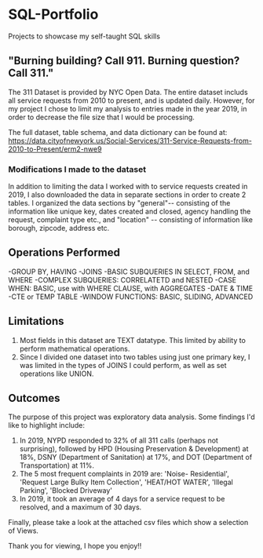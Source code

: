 # SQL-Portfolio
Projects to showcase my self-taught SQL skills

## "Burning building? Call 911. Burning question? Call 311."
The 311 Dataset is provided by NYC Open Data. The entire dataset includs all service requests from 2010 to present, and is updated daily. However, for my project I chose to limit my analysis to entries made in the year 2019, in order to decrease the file size that I would be processing. 

The full dataset, table schema, and data dictionary can be found at: https://data.cityofnewyork.us/Social-Services/311-Service-Requests-from-2010-to-Present/erm2-nwe9

### Modifications I made to the dataset
In addition to limiting the data I worked with to service requests created in 2019, I also downloaded the data in separate sections in order to create 2 tables. I organized the data sections by "general"-- consisting of the information like unique key, dates created and closed, agency handling the request, complaint type etc., and "location" -- consisting of information like borough, zipcode, address etc.

## Operations Performed
-GROUP BY, HAVING
-JOINS
-BASIC SUBQUERIES IN SELECT, FROM, and WHERE
-COMPLEX SUBQUERIES: CORRELATETD and NESTED
-CASE WHEN: BASIC, use with WHERE CLAUSE, with AGGREGATES
-DATE & TIME
-CTE or TEMP TABLE
-WINDOW FUNCTIONS: BASIC, SLIDING, ADVANCED

## Limitations
1. Most fields in this dataset are TEXT datatype. This limited by ability to perform mathematical operations.
2. Since I divided one dataset into two tables using just one primary key, I was limited in the types of JOINS I could perform, as well as set operations like UNION.

## Outcomes
The purpose of this project was exploratory data analysis. Some findings I'd like to highlight include:

1. In 2019, NYPD responded to 32% of all 311 calls (perhaps not surprising), followed by HPD (Housing Preservation & Development) at 18%, DSNY (Department of Sanitation) at 17%, and DOT (Department of Transportation) at 11%.
2. The 5 most frequent complaints in 2019 are: 'Noise- Residential', 'Request Large Bulky Item Collection', 'HEAT/HOT WATER', 'Illegal Parking',
'Blocked Driveway'
3. In 2019, it took an average of 4 days for a service request to be resolved, and a maximum of 30 days.

Finally, please take a look at the attached csv files which show a selection of Views.

Thank you for viewing, I hope you enjoy!!

